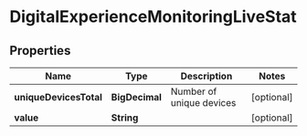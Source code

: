 

# DigitalExperienceMonitoringLiveStat


## Properties

| Name | Type | Description | Notes |
|------------ | ------------- | ------------- | -------------|
|**uniqueDevicesTotal** | **BigDecimal** | Number of unique devices |  [optional] |
|**value** | **String** |  |  [optional] |



